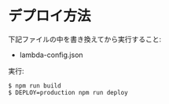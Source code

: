 # デプロイ方法

下記ファイルの中を書き換えてから実行すること:

- lambda-config.json

実行:

```
$ npm run build
$ DEPLOY=production npm run deploy
```
